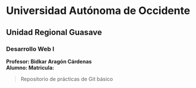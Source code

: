 # Universidad Autónoma de Occidente

## Unidad Regional Guasave
### Desarrollo Web I

**Profesor: Bidkar Aragón Cárdenas**<br>
**Alumno:  Matricula:**


> Repositorio de prácticas de Git básico
